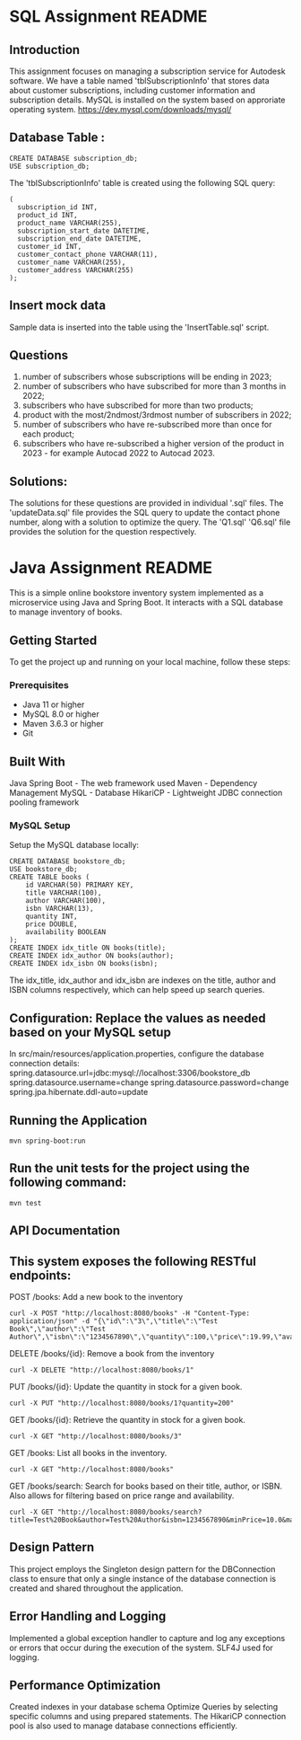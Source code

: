# SQL Assignment README

## Introduction 
This assignment focuses on managing a subscription service for Autodesk software. We have a table named 'tblSubscriptionInfo' that stores data about customer subscriptions, including customer information and subscription details.
MySQL is installed on the system based on approriate operating system. https://dev.mysql.com/downloads/mysql/

## Database Table :
```
CREATE DATABASE subscription_db;
USE subscription_db;
```
The 'tblSubscriptionInfo' table is created using the following SQL query:

``` CREATE TABLE tblSubscriptionInfo
(
  subscription_id INT,
  product_id INT,
  product_name VARCHAR(255),
  subscription_start_date DATETIME,
  subscription_end_date DATETIME,
  customer_id INT,
  customer_contact_phone VARCHAR(11),
  customer_name VARCHAR(255),
  customer_address VARCHAR(255)
);
```

## Insert mock data 
Sample data is inserted into the table using the 'InsertTable.sql' script.

## Questions 
1. number of subscribers whose subscriptions will be ending in 2023;
2. number of subscribers who have subscribed for more than 3 months in 2022;
3. subscribers who have subscribed for more than two products;
4. product with the most/2ndmost/3rdmost number of subscribers in 2022;
5. number of subscribers who have re-subscribed more than once for each product;
6. subscribers who have re-subscribed a higher version of the product in 2023 - for example Autocad 2022 to Autocad 2023.

## Solutions:
The solutions for these questions are provided in individual '.sql' files. 
The 'updateData.sql' file provides the SQL query to update the contact phone number, along with a solution to optimize the query. 
The 'Q1.sql' 'Q6.sql' file provides the solution for the question respectively.

# Java Assignment README

This is a simple online bookstore inventory system implemented as a microservice using Java and Spring Boot. It interacts with a SQL database to manage inventory of books.

## Getting Started

To get the project up and running on your local machine, follow these steps:

### Prerequisites

- Java 11 or higher
- MySQL 8.0 or higher
- Maven 3.6.3 or higher
- Git

## Built With
Java
Spring Boot - The web framework used
Maven - Dependency Management
MySQL - Database
HikariCP - Lightweight JDBC connection pooling framework
### MySQL Setup

Setup the MySQL database locally:

```
CREATE DATABASE bookstore_db;
USE bookstore_db;
CREATE TABLE books (
	id VARCHAR(50) PRIMARY KEY,
	title VARCHAR(100),
	author VARCHAR(100),
	isbn VARCHAR(13),
	quantity INT,
	price DOUBLE,
	availability BOOLEAN
);
CREATE INDEX idx_title ON books(title);
CREATE INDEX idx_author ON books(author);
CREATE INDEX idx_isbn ON books(isbn);
```
The idx_title, idx_author and idx_isbn are indexes on the title, author and ISBN columns respectively, which can help speed up search queries.

## Configuration: Replace the values as needed based on your MySQL setup
In src/main/resources/application.properties, configure the database connection details:
spring.datasource.url=jdbc:mysql://localhost:3306/bookstore_db
spring.datasource.username=change
spring.datasource.password=change
spring.jpa.hibernate.ddl-auto=update


## Running the Application
```
mvn spring-boot:run
```

## Run the unit tests for the project using the following command:
```
mvn test
```

## API Documentation
## This system exposes the following RESTful endpoints:
POST /books: Add a new book to the inventory
```
curl -X POST "http://localhost:8080/books" -H "Content-Type: application/json" -d "{\"id\":\"3\",\"title\":\"Test Book\",\"author\":\"Test Author\",\"isbn\":\"1234567890\",\"quantity\":100,\"price\":19.99,\"availability\":true}"
```
DELETE /books/{id}: Remove a book from the inventory
```
curl -X DELETE "http://localhost:8080/books/1"
```
PUT /books/{id}: Update the quantity in stock for a given book.
```
curl -X PUT "http://localhost:8080/books/1?quantity=200"
```
GET /books/{id}: Retrieve the quantity in stock for a given book.
```
curl -X GET "http://localhost:8080/books/3"
```
GET /books: List all books in the inventory.
```
curl -X GET "http://localhost:8080/books"
```
GET /books/search: Search for books based on their title, author, or ISBN. Also allows for filtering based on price range and availability.
```
curl -X GET "http://localhost:8080/books/search?title=Test%20Book&author=Test%20Author&isbn=1234567890&minPrice=10.0&maxPrice=30
```

## Design Pattern
This project employs the Singleton design pattern for the DBConnection class to ensure that only a single instance of the database connection is created and shared throughout the application.

## Error Handling and Logging
Implemented a global exception handler to capture and log any exceptions or errors that occur during the execution of the system. SLF4J used for logging.

## Performance Optimization
Created indexes in your database schema
Optimize Queries by selecting specific columns and using prepared statements.
The HikariCP connection pool is also used to manage database connections efficiently.


